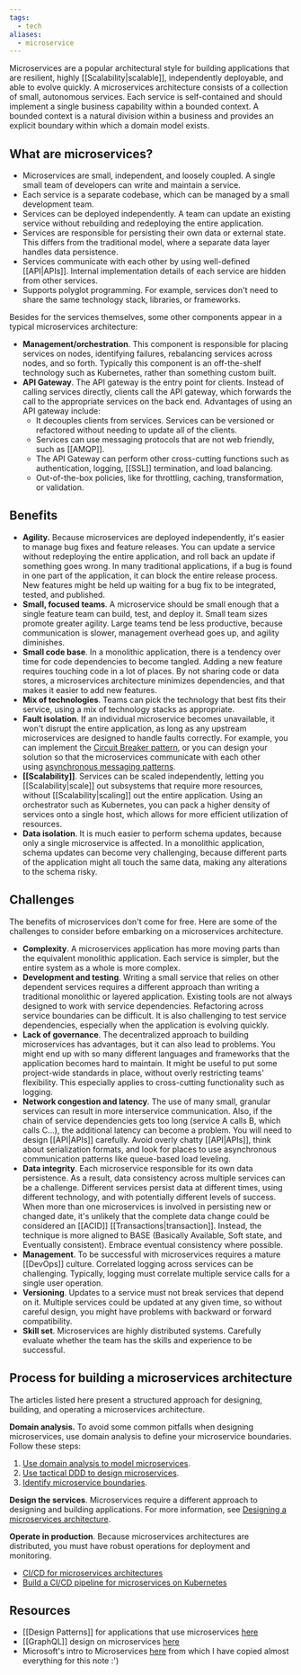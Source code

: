 ```yaml
---
tags:
  - tech
aliases:
  - microservice
---
```

Microservices are a popular architectural style for building applications that are resilient, highly [[Scalability|scalable]], independently deployable, and able to evolve quickly. 
A microservices architecture consists of a collection of small, autonomous services. 
Each service is self-contained and should implement a single business capability within a bounded context. 
A bounded context is a natural division within a business and provides an explicit boundary within which a domain model exists.

## What are microservices?

- Microservices are small, independent, and loosely coupled. A single small team of developers can write and maintain a service.
- Each service is a separate codebase, which can be managed by a small development team.
- Services can be deployed independently. A team can update an existing service without rebuilding and redeploying the entire application.
- Services are responsible for persisting their own data or external state. This differs from the traditional model, where a separate data layer handles data persistence.
- Services communicate with each other by using well-defined [[API|APIs]]. Internal implementation details of each service are hidden from other services.
- Supports polyglot programming. For example, services don't need to share the same technology stack, libraries, or frameworks.

Besides for the services themselves, some other components appear in a typical microservices architecture:
- **Management/orchestration**. This component is responsible for placing services on nodes, identifying failures, rebalancing services across nodes, and so forth. Typically this component is an off-the-shelf technology such as Kubernetes, rather than something custom built.
- **API Gateway**. The API gateway is the entry point for clients. Instead of calling services directly, clients call the API gateway, which forwards the call to the appropriate services on the back end. Advantages of using an API gateway include:
	- It decouples clients from services. Services can be versioned or refactored without needing to update all of the clients.
	- Services can use messaging protocols that are not web friendly, such as [[AMQP]].
	- The API Gateway can perform other cross-cutting functions such as authentication, logging, [[SSL]] termination, and load balancing.
	- Out-of-the-box policies, like for throttling, caching, transformation, or validation.

## Benefits

- **Agility.** Because microservices are deployed independently, it's easier to manage bug fixes and feature releases. You can update a service without redeploying the entire application, and roll back an update if something goes wrong. In many traditional applications, if a bug is found in one part of the application, it can block the entire release process. New features might be held up waiting for a bug fix to be integrated, tested, and published.
- **Small, focused teams**. A microservice should be small enough that a single feature team can build, test, and deploy it. Small team sizes promote greater agility. Large teams tend be less productive, because communication is slower, management overhead goes up, and agility diminishes.
- **Small code base**. In a monolithic application, there is a tendency over time for code dependencies to become tangled. Adding a new feature requires touching code in a lot of places. By not sharing code or data stores, a microservices architecture minimizes dependencies, and that makes it easier to add new features.
- **Mix of technologies**. Teams can pick the technology that best fits their service, using a mix of technology stacks as appropriate.
- **Fault isolation**. If an individual microservice becomes unavailable, it won't disrupt the entire application, as long as any upstream microservices are designed to handle faults correctly. For example, you can implement the [Circuit Breaker pattern](https://learn.microsoft.com/en-us/azure/architecture/patterns/circuit-breaker), or you can design your solution so that the microservices communicate with each other using [asynchronous messaging patterns](https://learn.microsoft.com/en-us/dotnet/architecture/microservices/architect-microservice-container-applications/asynchronous-message-based-communication).
- **[[Scalability]]**. Services can be scaled independently, letting you [[Scalability|scale]] out subsystems that require more resources, without [[Scalability|scaling]] out the entire application. Using an orchestrator such as Kubernetes, you can pack a higher density of services onto a single host, which allows for more efficient utilization of resources.
- **Data isolation**. It is much easier to perform schema updates, because only a single microservice is affected. In a monolithic application, schema updates can become very challenging, because different parts of the application might all touch the same data, making any alterations to the schema risky.

## Challenges

The benefits of microservices don't come for free. Here are some of the challenges to consider before embarking on a microservices architecture.
- **Complexity**. A microservices application has more moving parts than the equivalent monolithic application. Each service is simpler, but the entire system as a whole is more complex.
- **Development and testing**. Writing a small service that relies on other dependent services requires a different approach than writing a traditional monolithic or layered application. Existing tools are not always designed to work with service dependencies. Refactoring across service boundaries can be difficult. It is also challenging to test service dependencies, especially when the application is evolving quickly.
- **Lack of governance**. The decentralized approach to building microservices has advantages, but it can also lead to problems. You might end up with so many different languages and frameworks that the application becomes hard to maintain. It might be useful to put some project-wide standards in place, without overly restricting teams' flexibility. This especially applies to cross-cutting functionality such as logging.
- **Network congestion and latency**. The use of many small, granular services can result in more interservice communication. Also, if the chain of service dependencies gets too long (service A calls B, which calls C...), the additional latency can become a problem. You will need to design [[API|APIs]] carefully. Avoid overly chatty [[API|APIs]], think about serialization formats, and look for places to use asynchronous communication patterns like queue-based load leveling.
- **Data integrity**. Each microservice responsible for its own data persistence. As a result, data consistency across multiple services can be a challenge. Different services persist data at different times, using different technology, and with potentially different levels of success. When more than one microservices is involved in persisting new or changed date, it's unlikely that the complete data change could be considered an [[ACID]] [[Transactions|transaction]]. Instead, the technique is more aligned to BASE (Basically Available, Soft state, and Eventually consistent). Embrace eventual consistency where possible.
- **Management**. To be successful with microservices requires a mature [[DevOps]] culture. Correlated logging across services can be challenging. Typically, logging must correlate multiple service calls for a single user operation.
- **Versioning**. Updates to a service must not break services that depend on it. Multiple services could be updated at any given time, so without careful design, you might have problems with backward or forward compatibility.
- **Skill set**. Microservices are highly distributed systems. Carefully evaluate whether the team has the skills and experience to be successful.

## Process for building a microservices architecture

The articles listed here present a structured approach for designing, building, and operating a microservices architecture.

**Domain analysis.** To avoid some common pitfalls when designing microservices, use domain analysis to define your microservice boundaries. Follow these steps:

1. [Use domain analysis to model microservices](https://learn.microsoft.com/en-us/azure/architecture/microservices/model/domain-analysis).
2. [Use tactical DDD to design microservices](https://learn.microsoft.com/en-us/azure/architecture/microservices/model/tactical-ddd).
3. [Identify microservice boundaries](https://learn.microsoft.com/en-us/azure/architecture/microservices/model/microservice-boundaries).

**Design the services**. Microservices require a different approach to designing and building applications. For more information, see [Designing a microservices architecture](https://learn.microsoft.com/en-us/azure/architecture/microservices/design/).

**Operate in production**. Because microservices architectures are distributed, you must have robust operations for deployment and monitoring.

- [CI/CD for microservices architectures](https://learn.microsoft.com/en-us/azure/architecture/microservices/ci-cd)
- [Build a CI/CD pipeline for microservices on Kubernetes](https://learn.microsoft.com/en-us/azure/architecture/microservices/ci-cd-kubernetes)

## Resources

- [[Design Patterns]] for applications that use microservices [here](https://medium.com/@madhukaudantha/microservice-architecture-and-design-patterns-for-microservices-e0e5013fd58a)
- [[GraphQL]] design on microservices [here](https://medium.com/@mena.meseha/practice-of-graphql-in-microservice-architecture-e8f2d698f93b)
-  Microsoft's intro to Microservices [here](https://learn.microsoft.com/en-us/azure/architecture/microservices/) from which I have copied almost everything for this note :')